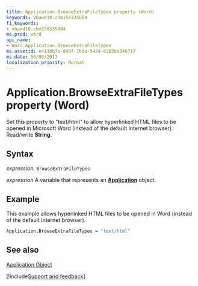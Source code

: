 ```yaml
---
title: Application.BrowseExtraFileTypes property (Word)
keywords: vbawd10.chm158335084
f1_keywords:
- vbawd10.chm158335084
ms.prod: word
api_name:
- Word.Application.BrowseExtraFileTypes
ms.assetid: e411bb7a-d40f-1bda-5424-6202ba346717
ms.date: 06/08/2017
localization_priority: Normal
---
```



# Application.BrowseExtraFileTypes property (Word)

Set this property to "text/html" to allow hyperlinked HTML files to be opened in Microsoft Word (instead of the default Internet browser). Read/write  **String**.


## Syntax

_expression_. `BrowseExtraFileTypes`

_expression_ A variable that represents an **[Application](Word.Application.md)** object. 


## Example

This example allows hyperlinked HTML files to be opened in Word (instead of the default Internet browser).


```vb
Application.BrowseExtraFileTypes = "text/html"
```


## See also


[Application Object](Word.Application.md)

[!include[Support and feedback](~/includes/feedback-boilerplate.md)]